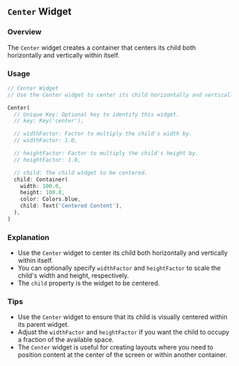 ## `Center` Widget

### Overview
The `Center` widget creates a container that centers its child both horizontally and vertically within itself.

### Usage
```dart
// Center Widget
// Use the Center widget to center its child horizontally and vertically.

Center(
  // Unique Key: Optional key to identify this widget.
  // key: Key('center'),

  // widthFactor: Factor to multiply the child's width by.
  // widthFactor: 1.0,

  // heightFactor: Factor to multiply the child's height by.
  // heightFactor: 1.0,

  // child: The child widget to be centered.
  child: Container(
    width: 100.0,
    height: 100.0,
    color: Colors.blue,
    child: Text('Centered Content'),
  ),
)
```

### Explanation
- Use the `Center` widget to center its child both horizontally and vertically within itself.
- You can optionally specify `widthFactor` and `heightFactor` to scale the child's width and height, respectively.
- The `child` property is the widget to be centered.

### Tips
- Use the `Center` widget to ensure that its child is visually centered within its parent widget.
- Adjust the `widthFactor` and `heightFactor` if you want the child to occupy a fraction of the available space.
- The `Center` widget is useful for creating layouts where you need to position content at the center of the screen or within another container.
